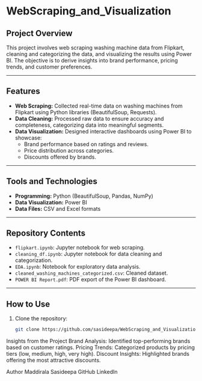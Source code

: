 # WebScraping_and_Visualization

## Project Overview
This project involves web scraping washing machine data from Flipkart, cleaning and categorizing the data, and visualizing the results using Power BI. The objective is to derive insights into brand performance, pricing trends, and customer preferences.

---

## Features
- **Web Scraping:** Collected real-time data on washing machines from Flipkart using Python libraries (BeautifulSoup, Requests).
- **Data Cleaning:** Processed raw data to ensure accuracy and completeness, categorizing data into meaningful segments.
- **Data Visualization:** Designed interactive dashboards using Power BI to showcase:
  - Brand performance based on ratings and reviews.
  - Price distribution across categories.
  - Discounts offered by brands.

---

## Tools and Technologies
- **Programming:** Python (BeautifulSoup, Pandas, NumPy)
- **Data Visualization:** Power BI
- **Data Files:** CSV and Excel formats

---

## Repository Contents
- `flipkart.ipynb`: Jupyter notebook for web scraping.
- `cleaning_df.ipynb`: Jupyter notebook for data cleaning and categorization.
- `EDA.ipynb`: Notebook for exploratory data analysis.
- `cleaned_washing_machines_categorized.csv`: Cleaned dataset.
- `POWER BI Report.pdf`: PDF export of the Power BI dashboard.

---

## How to Use
1. Clone the repository:
   ```bash
   git clone https://github.com/sasideepa/WebScraping_and_Visualization.git


Insights from the Project
Brand Analysis: Identified top-performing brands based on customer ratings.
Pricing Trends: Categorized products by pricing tiers (low, medium, high, very high).
Discount Insights: Highlighted brands offering the most attractive discounts.


Author
Maddirala Sasideepa
GitHub
LinkedIn
